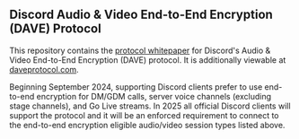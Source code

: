 ## Discord Audio & Video End-to-End Encryption (DAVE) Protocol

This repository contains the [protocol whitepaper](protocol.md) for Discord's Audio & Video End-to-End Encryption (DAVE) protocol. It is additionally viewable at [daveprotocol.com](https://daveprotocol.com).

Beginning September 2024, supporting Discord clients prefer to use end-to-end encryption for DM/GDM calls, server voice channels (excluding stage channels), and Go Live streams. In 2025 all official Discord clients will support the protocol and it will be an enforced requirement to connect to the end-to-end encryption eligible audio/video session types listed above.